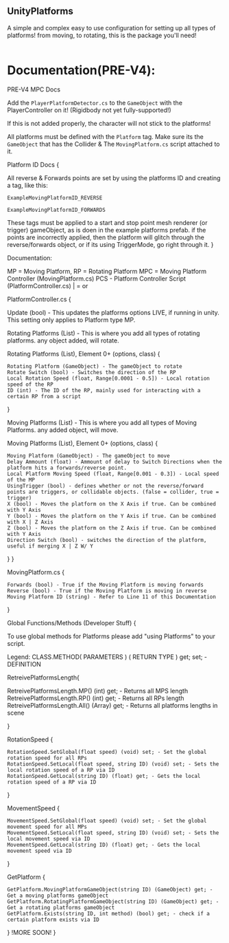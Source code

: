 ## UnityPlatforms
A simple and complex easy to use configuration for setting up all types of platforms! from moving, to rotating, this is the package you'll need!
<br><br>
# Documentation(PRE-V4):
PRE-V4 MPC Docs


Add the <code>PlayerPlatformDetector.cs</code> to the <code>GameObject</code> with the PlayerController on it! (Rigidbody not yet fully-supported!)

If this is not added properly, the character will not stick to the platforms!


All platforms must be defined with the <code>Platform</code> tag. Make sure its the <code>GameObject</code> that has the Collider & The <code>MovingPlatform.cs</code> script attached to it.

Platform ID Docs {

All reverse & Forwards points are set by using the platforms ID and creating a tag, like this:

<code>ExampleMovingPlatformID_REVERSE</code>

<code>ExampleMovingPlatformID_FORWARDS</code>

These tags must be applied to a start and stop point mesh renderer (or trigger) gameObject, as is doen in the example platforms prefab.
if the points are incorrectly applied, then the platform will glitch through the reverse/forwards object, 
or if its using TriggerMode, go right through it.
}


Documentation:

MP = Moving Platform,
RP = Rotating Platform
MPC = Moving Platform Controller (MovingPlatform.cs)
PCS - Platform Controller Script (PlatformController.cs)
| = or

PlatformController.cs {

Update (bool) - This updates the platforms options LIVE, if running in unity.
This setting only applies to Platform type MP.

Rotating Platforms (List) -
This is where you add all types of rotating platforms.
any object added, will rotate.

Rotating Platforms (List), Element 0+ (options, class) {

    Rotating Platform (GameObject) - The gameObject to rotate
    Rotate Switch (bool) - Switches the direction of the RP
    Local Rotation Speed (float, Range[0.0001 - 0.5]) - Local rotation speed of the RP
    ID (int) - The ID of the RP, mainly used for interacting with a certain RP from a script
}

Moving Platforms (List) -
This is where you add all types of Moving Platforms.
any added object, will move.

Moving Platforms (List), Element 0+ (options, class) {

    Moving Platform (GameObject) - The gameObject to move
    Delay Ammount (float) - Ammount of delay to Switch Directions when the platform hits a forwards/reverse point.
    Local Platform Moving Speed (float, Range[0.001 - 0.3]) - Local speed of the MP
    UsingTrigger (bool) - defines whether or not the reverse/forward points are triggers, or collidable objects. (false = collider, true = trigger)
    X (bool) - Moves the platform on the X Axis if true. Can be combined with Y Axis
    Y (bool) - Moves the platform on the Y Axis if true. Can be combined with X | Z Axis
    Z (bool) - Moves the platform on the Z Axis if true. Can be combined with Y Axis
    Direction Switch (bool) - switches the direction of the platform, useful if merging X | Z W/ Y
}
}

MovingPlatform.cs {

    Forwards (bool) - True if the Moving Platform is moving forwards
    Reverse (bool) - True if the Moving Platform is moving in reverse
    Moving Platform ID (string) - Refer to Line 11 of this Documentation
}


Global Functions/Methods (Developer Stuff) {

To use global methods for Platforms please add 
"using Platforms" to your script.


Legend:
CLASS.METHOD( PARAMETERS ) ( RETURN TYPE ) get; set; - DEFINITION

RetreivePlatformsLength{

RetreivePlatformsLength.MP() (int) get; - Returns all MPS length
RetreivePlatformsLength.RP() (int)  get; - Returns all RPs length
RetreivePlatformsLength.All() (Array) get; - Returns all platforms lengths in scene

}

RotationSpeed {

    RotationSpeed.SetGlobal(float speed) (void) set; - Set the global rotation speed for all RPs
    RotationSpeed.SetLocal(float speed, string ID) (void) set; - Sets the local rotation speed of a RP via ID
    RotationSpeed.GetLocal(string ID) (float) get; - Gets the local rotation speed of a RP via ID

}

MovementSpeed {

    MovementSpeed.SetGlobal(float speed) (void) set; - Set the global movement speed for all MPs
    MovementSpeed.SetLocal(float speed, string ID) (void) set; - Sets the local movement speed via ID
    MovementSpeed.GetLocal(string ID) (float) get; - Gets the local movement speed via ID

}

GetPlatform {

    GetPlatform.MovingPlatformGameObject(string ID) (GameObject) get; - Get a moving platforms gameObject
    GetPlatform.RotatingPlatformGameObject(string ID) (GameObject) get; - Get a rotating platforms gameObject
    GetPlatform.Exists(string ID, int method) (bool) get; - check if a certain platform exists via ID

}
!MORE SOON!
}
